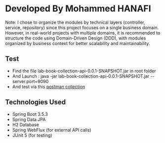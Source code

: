 # Developed By Mohammed HANAFI

Note: I chose to organize the modules by technical layers (controller, service, repository) since this project focuses on a single business domain.
However, in real-world projects with multiple domains, it is recommended to structure the code using Domain-Driven Design (DDD), with modules organized by business context for better scalability and maintainability.

## Test
- Find the file lab-book-collection-api-0.0.1-SNAPSHOT.jar in root folder
- And Launch : java -jar lab-book-collection-api-0.0.1-SNAPSHOT.jar --server.port=9090
- And test via this [postman collection](./Test_books_API.postman_collection.json)

## Technologies Used

- Spring Boot 3.5.3
- Spring Data JPA
- H2 Database
- Spring WebFlux (for external API calls)
- JUnit 5 (for testing)
